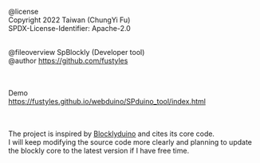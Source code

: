 @license<br>
Copyright 2022 Taiwan (ChungYi Fu)<br>
SPDX-License-Identifier: Apache-2.0<br><br>

@fileoverview SpBlockly (Developer tool)<br>
@author https://github.com/fustyles<br>

<br><br>
Demo<br>
https://fustyles.github.io/webduino/SPduino_tool/index.html

<br><br>
The project is inspired by <a href="https://github.com/BlocklyDuino">Blocklyduino</a> and cites its core code.
<br>
I will keep modifying the source code more clearly and planning to update the blockly core to the latest version if I have free time.
